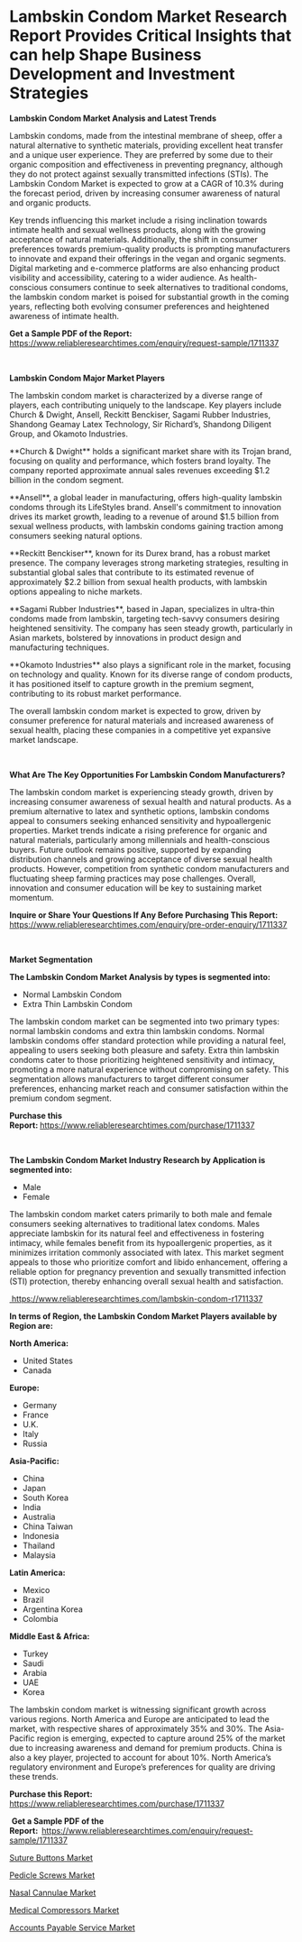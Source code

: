 <p><h1>Lambskin Condom Market Research Report Provides Critical Insights that can help Shape Business Development and Investment Strategies</h1></p><p><strong>Lambskin Condom Market Analysis and Latest Trends</strong></p>
<p><p>Lambskin condoms, made from the intestinal membrane of sheep, offer a natural alternative to synthetic materials, providing excellent heat transfer and a unique user experience. They are preferred by some due to their organic composition and effectiveness in preventing pregnancy, although they do not protect against sexually transmitted infections (STIs). The Lambskin Condom Market is expected to grow at a CAGR of 10.3% during the forecast period, driven by increasing consumer awareness of natural and organic products.</p><p>Key trends influencing this market include a rising inclination towards intimate health and sexual wellness products, along with the growing acceptance of natural materials. Additionally, the shift in consumer preferences towards premium-quality products is prompting manufacturers to innovate and expand their offerings in the vegan and organic segments. Digital marketing and e-commerce platforms are also enhancing product visibility and accessibility, catering to a wider audience. As health-conscious consumers continue to seek alternatives to traditional condoms, the lambskin condom market is poised for substantial growth in the coming years, reflecting both evolving consumer preferences and heightened awareness of intimate health.</p></p>
<p><strong>Get a Sample PDF of the Report:&nbsp;</strong> <a href="https://www.reliableresearchtimes.com/enquiry/request-sample/1711337?utm_campaign=1777&utm_medium=2&utm_source=Github&utm_content=ia&utm_term=22102024&utm_id=lambskin-condom">https://www.reliableresearchtimes.com/enquiry/request-sample/1711337</a></p>
<p>&nbsp;</p>
<p><strong>Lambskin Condom Major Market Players</strong></p>
<p><p>The lambskin condom market is characterized by a diverse range of players, each contributing uniquely to the landscape. Key players include Church & Dwight, Ansell, Reckitt Benckiser, Sagami Rubber Industries, Shandong Geamay Latex Technology, Sir Richard’s, Shandong Diligent Group, and Okamoto Industries. </p><p>**Church & Dwight** holds a significant market share with its Trojan brand, focusing on quality and performance, which fosters brand loyalty. The company reported approximate annual sales revenues exceeding $1.2 billion in the condom segment. </p><p>**Ansell**, a global leader in manufacturing, offers high-quality lambskin condoms through its LifeStyles brand. Ansell's commitment to innovation drives its market growth, leading to a revenue of around $1.5 billion from sexual wellness products, with lambskin condoms gaining traction among consumers seeking natural options.</p><p>**Reckitt Benckiser**, known for its Durex brand, has a robust market presence. The company leverages strong marketing strategies, resulting in substantial global sales that contribute to its estimated revenue of approximately $2.2 billion from sexual health products, with lambskin options appealing to niche markets.</p><p>**Sagami Rubber Industries**, based in Japan, specializes in ultra-thin condoms made from lambskin, targeting tech-savvy consumers desiring heightened sensitivity. The company has seen steady growth, particularly in Asian markets, bolstered by innovations in product design and manufacturing techniques.</p><p>**Okamoto Industries** also plays a significant role in the market, focusing on technology and quality. Known for its diverse range of condom products, it has positioned itself to capture growth in the premium segment, contributing to its robust market performance.</p><p>The overall lambskin condom market is expected to grow, driven by consumer preference for natural materials and increased awareness of sexual health, placing these companies in a competitive yet expansive market landscape.</p></p>
<p>&nbsp;</p>
<p><strong>What Are The Key Opportunities For Lambskin Condom Manufacturers?</strong></p>
<p><p>The lambskin condom market is experiencing steady growth, driven by increasing consumer awareness of sexual health and natural products. As a premium alternative to latex and synthetic options, lambskin condoms appeal to consumers seeking enhanced sensitivity and hypoallergenic properties. Market trends indicate a rising preference for organic and natural materials, particularly among millennials and health-conscious buyers. Future outlook remains positive, supported by expanding distribution channels and growing acceptance of diverse sexual health products. However, competition from synthetic condom manufacturers and fluctuating sheep farming practices may pose challenges. Overall, innovation and consumer education will be key to sustaining market momentum.</p></p>
<p><strong>Inquire or Share Your Questions If Any Before Purchasing This Report:</strong> <a href="https://www.reliableresearchtimes.com/enquiry/pre-order-enquiry/1711337?utm_campaign=1777&utm_medium=2&utm_source=Github&utm_content=ia&utm_term=22102024&utm_id=lambskin-condom">https://www.reliableresearchtimes.com/enquiry/pre-order-enquiry/1711337</a></p>
<p>&nbsp;</p>
<p><strong>Market Segmentation</strong></p>
<p><strong>The Lambskin Condom Market Analysis by types is segmented into:</strong></p>
<p><ul><li>Normal Lambskin Condom</li><li>Extra Thin Lambskin Condom</li></ul></p>
<p><p>The lambskin condom market can be segmented into two primary types: normal lambskin condoms and extra thin lambskin condoms. Normal lambskin condoms offer standard protection while providing a natural feel, appealing to users seeking both pleasure and safety. Extra thin lambskin condoms cater to those prioritizing heightened sensitivity and intimacy, promoting a more natural experience without compromising on safety. This segmentation allows manufacturers to target different consumer preferences, enhancing market reach and consumer satisfaction within the premium condom segment.</p></p>
<p><strong>Purchase this Report:&nbsp;</strong><a href="https://www.reliableresearchtimes.com/purchase/1711337?utm_campaign=1777&utm_medium=2&utm_source=Github&utm_content=ia&utm_term=22102024&utm_id=lambskin-condom">https://www.reliableresearchtimes.com/purchase/1711337</a></p>
<p>&nbsp;</p>
<p><strong>The Lambskin Condom Market Industry Research by Application is segmented into:</strong></p>
<p><ul><li>Male</li><li>Female</li></ul></p>
<p><p>The lambskin condom market caters primarily to both male and female consumers seeking alternatives to traditional latex condoms. Males appreciate lambskin for its natural feel and effectiveness in fostering intimacy, while females benefit from its hypoallergenic properties, as it minimizes irritation commonly associated with latex. This market segment appeals to those who prioritize comfort and libido enhancement, offering a reliable option for pregnancy prevention and sexually transmitted infection (STI) protection, thereby enhancing overall sexual health and satisfaction.</p></p>
<p><a href="https://www.reliableresearchtimes.com/lambskin-condom-r1711337?utm_campaign=1777&utm_medium=2&utm_source=Github&utm_content=ia&utm_term=22102024&utm_id=lambskin-condom">&nbsp;https://www.reliableresearchtimes.com/lambskin-condom-r1711337</a></p>
<p><strong>In terms of Region, the Lambskin Condom Market Players available by Region are:</strong></p>
<p>
    <p> <strong> North America: </strong>
        <ul>
            <li>United States</li>
            <li>Canada</li>
        </ul>
        </p> 
    <p> <strong> Europe: </strong>
        <ul>
            <li>Germany</li>
            <li>France</li>
            <li>U.K.</li>
            <li>Italy</li>
            <li>Russia</li>
        </ul>
        </p> 
    <p> <strong> Asia-Pacific: </strong>
        <ul>
            <li>China</li>
            <li>Japan</li>
            <li>South Korea</li>
            <li>India</li>
            <li>Australia</li>
            <li>China Taiwan</li>
            <li>Indonesia</li>
            <li>Thailand</li>
            <li>Malaysia</li>
        </ul>
        </p> 
    <p> <strong> Latin America: </strong>
        <ul>
            <li>Mexico</li>
            <li>Brazil</li>
            <li>Argentina Korea</li>
            <li>Colombia</li>
        </ul>
        </p> 
    <p> <strong> Middle East & Africa: </strong>
        <ul>
            <li>Turkey</li>
            <li>Saudi</li>
            <li>Arabia</li>
            <li>UAE</li>
            <li>Korea</li>
        </ul>
    </p>
    </p>
<p><p>The lambskin condom market is witnessing significant growth across various regions. North America and Europe are anticipated to lead the market, with respective shares of approximately 35% and 30%. The Asia-Pacific region is emerging, expected to capture around 25% of the market due to increasing awareness and demand for premium products. China is also a key player, projected to account for about 10%. North America’s regulatory environment and Europe’s preferences for quality are driving these trends.</p></p>
<p><strong>Purchase this Report: </strong><a href="https://www.reliableresearchtimes.com/purchase/1711337?utm_campaign=1777&utm_medium=2&utm_source=Github&utm_content=ia&utm_term=22102024&utm_id=lambskin-condom">https://www.reliableresearchtimes.com/purchase/1711337</a></p>
<p>&nbsp;<strong>Get a Sample PDF of the Report:&nbsp;&nbsp;</strong><a href="https://www.reliableresearchtimes.com/enquiry/request-sample/1711337?utm_campaign=1777&utm_medium=2&utm_source=Github&utm_content=ia&utm_term=22102024&utm_id=lambskin-condom">https://www.reliableresearchtimes.com/enquiry/request-sample/1711337</a></p>
<p><strong></strong></p>
<p><p><a href="https://www.linkedin.com/pulse/booming-suture-buttons-market-sector-analysis-growth-projections-3tk4c?utm_campaign=1777&utm_medium=2&utm_source=Github&utm_content=ia&utm_term=22102024&utm_id=lambskin-condom">Suture Buttons Market</a></p><p><a href="https://www.linkedin.com/pulse/strategic-roadmap-success-global-pedicle-screws-market-analysis-gevkc?utm_campaign=1777&utm_medium=2&utm_source=Github&utm_content=ia&utm_term=22102024&utm_id=lambskin-condom">Pedicle Screws Market</a></p><p><a href="https://www.linkedin.com/pulse/charting-future-comprehensive-analysis-global-nasal-cannulae-market-9onwc?utm_campaign=1777&utm_medium=2&utm_source=Github&utm_content=ia&utm_term=22102024&utm_id=lambskin-condom">Nasal Cannulae Market</a></p><p><a href="https://www.linkedin.com/pulse/medical-compressors-market-global-regional-analysis-focus-end-ve3yc?utm_campaign=1777&utm_medium=2&utm_source=Github&utm_content=ia&utm_term=22102024&utm_id=lambskin-condom">Medical Compressors Market</a></p><p><a href="https://www.linkedin.com/pulse/global-accounts-payable-service-market-opportunities-forecast-cs89e?utm_campaign=1777&utm_medium=2&utm_source=Github&utm_content=ia&utm_term=22102024&utm_id=lambskin-condom">Accounts Payable Service Market</a></p></p>
